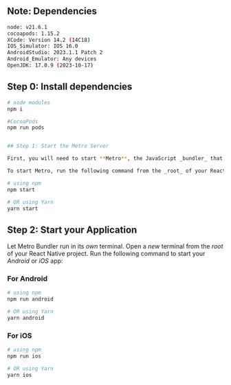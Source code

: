 ## Note: Dependencies

```bash
node: v21.6.1
cocoapods: 1.15.2
XCode: Version 14.2 (14C18)
IOS_Simulator: IOS 16.0
AndroidStudio: 2023.1.1 Patch 2
Android_Emulator: Any devices
OpenJDK: 17.0.9 (2023-10-17)
```

## Step 0: Install dependencies

````bash
# node modules
npm i

#CocoaPods
npm run pods


## Step 1: Start the Metro Server

First, you will need to start **Metro**, the JavaScript _bundler_ that ships _with_ React Native.

To start Metro, run the following command from the _root_ of your React Native project:

# using npm
npm start

# OR using Yarn
yarn start
````

## Step 2: Start your Application

Let Metro Bundler run in its _own_ terminal. Open a _new_ terminal from the _root_ of your React Native project. Run the following command to start your _Android_ or _iOS_ app:

### For Android

```bash
# using npm
npm run android

# OR using Yarn
yarn android
```

### For iOS

```bash
# using npm
npm run ios

# OR using Yarn
yarn ios
```
